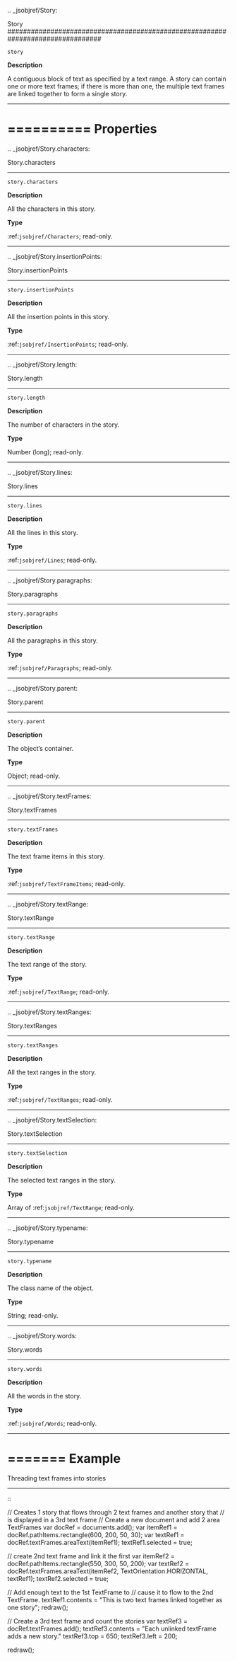 .. _jsobjref/Story:

Story
################################################################################

``story``

**Description**

A contiguous block of text as specified by a text range. A story can contain one or more text frames; if there is more than one, the multiple text frames are linked together to form a single story.

----

==========
Properties
==========

.. _jsobjref/Story.characters:

Story.characters
********************************************************************************

``story.characters``

**Description**

All the characters in this story.

**Type**

:ref:`jsobjref/Characters`; read-only.

----

.. _jsobjref/Story.insertionPoints:

Story.insertionPoints
********************************************************************************

``story.insertionPoints``

**Description**

All the insertion points in this story.

**Type**

:ref:`jsobjref/InsertionPoints`; read-only.

----

.. _jsobjref/Story.length:

Story.length
********************************************************************************

``story.length``

**Description**

The number of characters in the story.

**Type**

Number (long); read-only.

----

.. _jsobjref/Story.lines:

Story.lines
********************************************************************************

``story.lines``

**Description**

All the lines in this story.

**Type**

:ref:`jsobjref/Lines`; read-only.

----

.. _jsobjref/Story.paragraphs:

Story.paragraphs
********************************************************************************

``story.paragraphs``

**Description**

All the paragraphs in this story.

**Type**

:ref:`jsobjref/Paragraphs`; read-only.

----

.. _jsobjref/Story.parent:

Story.parent
********************************************************************************

``story.parent``

**Description**

The object’s container.

**Type**

Object; read-only.

----

.. _jsobjref/Story.textFrames:

Story.textFrames
********************************************************************************

``story.textFrames``

**Description**

The text frame items in this story.

**Type**

:ref:`jsobjref/TextFrameItems`; read-only.

----

.. _jsobjref/Story.textRange:

Story.textRange
********************************************************************************

``story.textRange``

**Description**

The text range of the story.

**Type**

:ref:`jsobjref/TextRange`; read-only.

----

.. _jsobjref/Story.textRanges:

Story.textRanges
********************************************************************************

``story.textRanges``

**Description**

All the text ranges in the story.

**Type**

:ref:`jsobjref/TextRanges`; read-only.

----

.. _jsobjref/Story.textSelection:

Story.textSelection
********************************************************************************

``story.textSelection``

**Description**

The selected text ranges in the story.

**Type**

Array of :ref:`jsobjref/TextRange`; read-only.

----

.. _jsobjref/Story.typename:

Story.typename
********************************************************************************

``story.typename``

**Description**

The class name of the object.

**Type**

String; read-only.

----

.. _jsobjref/Story.words:

Story.words
********************************************************************************

``story.words``

**Description**

All the words in the story.

**Type**

:ref:`jsobjref/Words`; read-only.

----

=======
Example
=======

Threading text frames into stories
********************************************************************************

::

  // Creates 1 story that flows through 2 text frames and another story that
  // is displayed in a 3rd text frame
  // Create a new document and add 2 area TextFrames
  var docRef = documents.add();
  var itemRef1 = docRef.pathItems.rectangle(600, 200, 50, 30);
  var textRef1 = docRef.textFrames.areaText(itemRef1);
  textRef1.selected = true;

  // create 2nd text frame and link it the first
  var itemRef2 = docRef.pathItems.rectangle(550, 300, 50, 200);
  var textRef2 = docRef.textFrames.areaText(itemRef2, TextOrientation.HORIZONTAL, textRef1);
  textRef2.selected = true;

  // Add enough text to the 1st TextFrame to
  // cause it to flow to the 2nd TextFrame.
  textRef1.contents = "This is two text frames linked together as one story";
  redraw();

  // Create a 3rd text frame and count the stories
  var textRef3 = docRef.textFrames.add();
  textRef3.contents = "Each unlinked textFrame adds a new story."
  textRef3.top = 650;
  textRef3.left = 200;

  redraw();
